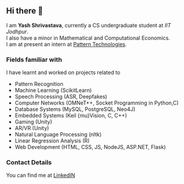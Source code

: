 ## Hi there 👋
I am **Yash Shrivastava**, currently a CS undergraduate student at *IIT Jodhpur*.  
I also have a minor in Mathematical and Computational Economics.  
I am at present an intern at [Pattern Technologies](https://www.pattern.com).

### Fields familiar with
I have learnt and worked on projects related to
  - Pattern Recognition
  - Machine Learning (ScikitLearn)
  - Speech Processing (ASR, Deepfakes)
  - Computer Networks (OMNeT++, Socket Programming in Python,C)
  - Database Systems (MySQL, PostgreSQL, Neo4J)
  - Embedded Systems (Keil \{mu}Vision, C, C++)
  - Gaming (Unity)
  - AR/VR (Unity)
  - Natural Language Processing (nltk)
  - Linear Regression Analysis (R)
  - Web Development (HTML, CSS, JS, NodeJS, ASP.NET, Flask)

### Contact Details
You can find me at [LinkedIN]()

<!--
**alephys26/alephys26** is a ✨ _special_ ✨ repository because its `README.md` (this file) appears on your GitHub profile.

Here are some ideas to get you started:

- 🔭 I’m currently working on ...
- 🌱 I’m currently learning ...
- 👯 I’m looking to collaborate on ...
- 🤔 I’m looking for help with ...
- 💬 Ask me about ...
- 📫 How to reach me: ...
- 😄 Pronouns: ...
- ⚡ Fun fact: ...
-->
